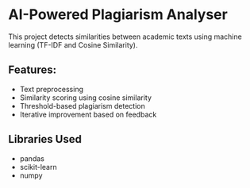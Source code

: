 # AI-Powered Plagiarism Analyser

This project detects similarities between academic texts using machine learning (TF-IDF and Cosine Similarity).

## Features:
- Text preprocessing
- Similarity scoring using cosine similarity
- Threshold-based plagiarism detection
- Iterative improvement based on feedback

## Libraries Used
- pandas
- scikit-learn
- numpy